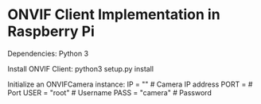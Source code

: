 # ONVIF Client Implementation in Raspberry Pi

Dependencies:
Python 3

Install ONVIF Client:
python3 setup.py install

Initialize an ONVIFCamera instance:
IP = ""  # Camera IP address
PORT =   # Port
USER = "root"  # Username
PASS = "camera"  # Password

